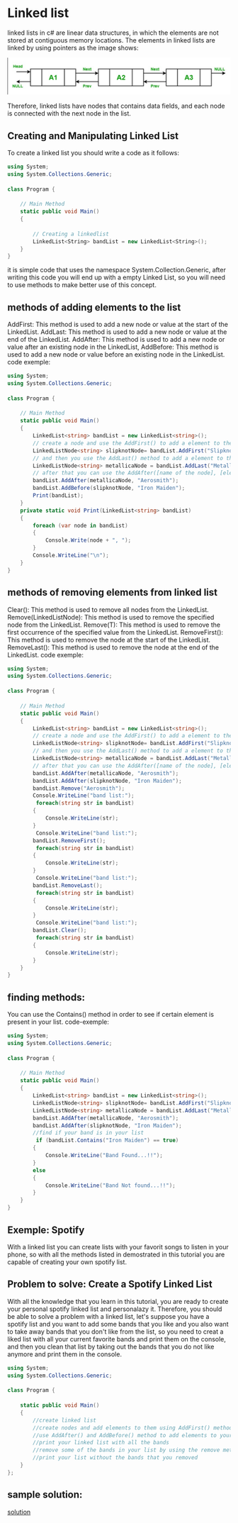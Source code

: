 # Linked list 

linked lists in c# are linear data structures, in which the elements are not stored at contiguous memory locations. The elements in linked lists are linked by using pointers as the image shows:

![guess_design](Screenshot2.png)

Therefore, linked lists have nodes that contains data fields, and each node is connected with the next node in the list.
## Creating and Manipulating Linked List

To create a linked list you should write a code as it follows:

```csharp
using System;
using System.Collections.Generic;
 
class Program {
 
    // Main Method
    static public void Main()
    {
 
        // Creating a linkedlist
        LinkedList<String> bandList = new LinkedList<String>();
    }
}
```

it is simple code that uses the namespace System.Collection.Generic, after writing this code you will end up with a empty Linked List, so you will need to use methods to make better use of this concept. 
## methods of adding elements to the list
AddFirst: This method is used to add a new node or value at the start of the LinkedList.
AddLast: This method is used to add a new node or value at the end of the LinkedList.
AddAfter: This method is used to add a new node or value after an existing node in the LinkedList, 
AddBefore: This method is used to add a new node or value before an existing node in the LinkedList.
code exemple:
```csharp
using System;
using System.Collections.Generic;
 
class Program {
 
    // Main Method
    static public void Main()
    {
        LinkedList<string> bandList = new LinkedList<string>();
        // create a node and use the AddFirst() to add a element to the node.
        LinkedListNode<string> slipknotNode= bandList.AddFirst("Slipknot");
        // and then you use the AddLast() method to add a element to the node that you created.
        LinkedListNode<string> metallicaNode = bandList.AddLast("Metallica");
        // after that you can use the AddAfter([name of the node], [element you wish to add]) to add a element after the node that you created and you can use the AddBefore([name of the node], [element you wish to add]) to add a element before the node that you created.
        bandList.AddAfter(metallicaNode, "Aerosmith");
        bandList.AddBefore(slipknotNode, "Iron Maiden");
        Print(bandList);
    }
    private static void Print(LinkedList<string> bandList)
    { 
        foreach (var node in bandList)
        {
            Console.Write(node + ", ");
        }
        Console.WriteLine("\n");        
    }
}
```
## methods of removing elements from linked list
Clear(): This method is used to remove all nodes from the LinkedList.
Remove(LinkedListNode): This method is used to remove the specified node from the LinkedList.
Remove(T): This method is used to remove the first occurrence of the specified value from the LinkedList.
RemoveFirst(): This method is used to remove the node at the start of the LinkedList.
RemoveLast(): This method is used to remove the node at the end of the LinkedList.
code exemple:
```csharp
using System;
using System.Collections.Generic;
 
class Program {
 
    // Main Method
    static public void Main()
    {
        LinkedList<string> bandList = new LinkedList<string>();
        // create a node and use the AddFirst() to add a element to the node.
        LinkedListNode<string> slipknotNode= bandList.AddFirst("Slipknot");
        // and then you use the AddLast() method to add a element to the node that you created.
        LinkedListNode<string> metallicaNode = bandList.AddLast("Metallica");
        // after that you can use the AddAfter([name of the node], [element you wish to add]) to add a element after the node that you created and you can use the AddBefore([name of the node], [element you wish to add]) to add a element before the node that you created.
        bandList.AddAfter(metallicaNode, "Aerosmith");
        bandList.AddAfter(slipknotNode, "Iron Maiden");
        bandList.Remove("Aerosmith");
        Console.WriteLine("band list:");
         foreach(string str in bandList)
        {
            Console.WriteLine(str);
        }
         Console.WriteLine("band list:");
        bandList.RemoveFirst();
         foreach(string str in bandList)
        {
            Console.WriteLine(str);
        }
         Console.WriteLine("band list:");
        bandList.RemoveLast();
         foreach(string str in bandList)
        {
            Console.WriteLine(str);
        }
         Console.WriteLine("band list:");
        bandList.Clear();
         foreach(string str in bandList)
        {
            Console.WriteLine(str);
        }
    }
}
```
## finding methods:
You can use the Contains() method in order to see if certain element is present in your list.
code-exemple:
```csharp
using System;
using System.Collections.Generic;
 
class Program {
 
    // Main Method
    static public void Main()
    {
        LinkedList<string> bandList = new LinkedList<string>();
        LinkedListNode<string> slipknotNode= bandList.AddFirst("Slipknot");
        LinkedListNode<string> metallicaNode = bandList.AddLast("Metallica");
        bandList.AddAfter(metallicaNode, "Aerosmith");
        bandList.AddAfter(slipknotNode, "Iron Maiden");
        //find if your band is in your list
         if (bandList.Contains("Iron Maiden") == true)
        {
            Console.WriteLine("Band Found...!!");
        }
        else
        {
            Console.WriteLine("Band Not found...!!");
        }
    }
}
```
## Exemple: Spotify
With a linked list you can create lists with your favorit songs to listen in your phone, so with all the methods listed in demostrated in this tutorial you are capable of creating your own spotify list.
## Problem to solve: Create a Spotify Linked List
With all the knowledge that you learn in this tutorial, you are ready to create your personal spotify linked list and personalazy it. Therefore, you should be able to solve a problem with a linked list, let's suppose you have a spotify list and you want to add some bands that you like and you also want to take away bands that you don't like from the list, so you need to creat a liked list with all your current favorite bands and print them on the console, and then you clean that list by taking out the bands that you do not like anymore and print them in the console.
```csharp
using System;
using System.Collections.Generic;
 
class Program {
 
    static public void Main()
    {
        //create linked list
        //create nodes and add elements to them using AddFirst() method
        //use AddAfter() and AddBefore() method to add elements to your linked list
        //print your linked list with all the bands
        //remove some of the bands in your list by using the remove methods(Remove(),RemoveFirst(),RemoveLast())
        //print your list without the bands that you removed
    }
};
```
## sample solution:
[solution](linked_list_solution/Program.cs)

